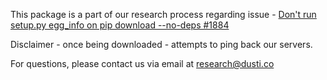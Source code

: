This package is a part of our research process regarding issue - [Don't run setup.py egg_info on pip download --no-deps #1884](https://github.com/pypa/pip/issues/1884) 

Disclaimer - once being downloaded - attempts to ping back our servers.

For questions, please contact us via email at [research@dusti.co](mailto:research@dusti.co)